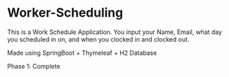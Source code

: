 # Worker-Scheduling

This is a Work Schedule Application. You input your Name, Email, what day you scheduled in on, and when you clocked in and clocked out.

Made using SpringBoot + Thymeleaf + H2 Database

Phase 1: Complete
